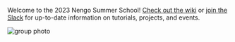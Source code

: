 Welcome to the 2023 Nengo Summer School! [Check out the wiki](https://github.com/ctn-waterloo/summerschool2019/wiki) or [join the Slack](https://join.slack.com/t/nengosummerschool2019/shared_invite/enQtNjYwODMwMTQzNDMxLWFmZGUxNzEwMDcxOGU2YTg1NjBhNzQ0NjIwYTlmNGM4ZWUzOWU2NGRjMTAyZGE0ODEzODc5NTM5NzQxYWM2MzI) for up-to-date information on tutorials, projects, and events.

![group photo](https://lh3.googleusercontent.com/6Se5x51bo1P5H8KOXj9VuqGUVB316KKJkxha1B3EarAdnj6myENxsxiISUijj24qeYF8S06403hxqCQtfYCrPnksdlm57BX0M8PWHyn4PMWub7qEISOMSJ767HIziExgV9vuIMg7gtSR1WaHzxRhYpKlyFPhj4SZBbT5sBjfdDf_ejNW99POyMm7BciiPPwveuVL-V7U-mnKYzl7SdBDd-ZCcyYkriKrHJbyem4MMCPa8jRFDMgkJTE3SIUUxKdLiiaAdNDDopjek3CEX__Q9UTpGv5tYwp0KBCLmglJO-Oc-Jc_pmL6RxkH6XMXlAhFXyYRJzuZnSoBRWU1S8shcfgom7pkVQXn3KwkPtZZAsfz-vs6XHgECMtkbNeLNOAvFkxPKUdLGpcbd5JKV6Fus4vU-sGolG5C53ETkpRY6ma6p9pqhKypoD9n2ZVBSobj21fFZ4PGuoDfCw4Gltz1OZTSe54HebU2wDauPUE6WEzyEzI44VvOjvw4YYnkvqpNMLNCuXGUkaRIMCXB7NpcFmNlLK42z62UIXGO5vB68h_QsaxZwQleyybaXsM1na6u7r4CN7hGoGn45oi_vF_Q-rY0BA7DA7P0ahsLS8aRwNdpwFiV6w9s_aXNPdBBHgSA9UXuJioJWeh-DQT9he4VMEWJQx3aoUbUW2gVV_P0eJ6BMDfA4JLRyBEYAIjsL18qBsvRDTjR4QUP7fY2YVg=w1855-h928-no)
